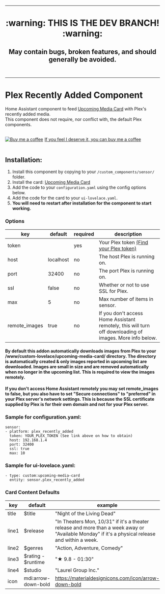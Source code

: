 ___

<h1 align="center"> :warning:  THIS IS THE DEV BRANCH!  :warning:</h1>
<h2 align="center">
May contain bugs, broken features, and should generally be avoided.</br></br>

___


# Plex Recently Added Component

Home Assistant component to feed [Upcoming Media Card](https://github.com/custom-cards/upcoming-media-card) with
Plex's recently added media.</br>
This component does not require, nor conflict with, the default Plex components.</br></br>
<link href="https://fonts.googleapis.com/css?family=Lato&subset=latin,latin-ext" rel="stylesheet"><a class="bmc-button" target="_blank" href="https://www.buymeacoffee.com/FgwNR2l"><img src="https://www.buymeacoffee.com/assets/img/BMC-btn-logo.svg" alt="Buy me a coffee"><span style="margin-left:5px">If you feel I deserve it, you can buy me a coffee</span></a></br>
</br>

## Installation:

1. Install this component by copying to your `/custom_components/sensor/` folder.
2. Install the card: [Upcoming Media Card](https://github.com/custom-cards/upcoming-media-card)
2. Add the code to your `configuration.yaml` using the config options below.
3. Add the code for the card to your `ui-lovelace.yaml`. 
3. **You will need to restart after installation for the component to start working.**

### Options

| key | default | required | description
| --- | --- | --- | ---
| token | | yes | Your Plex token [(Find your Plex token)](https://support.plex.tv/articles/204059436-finding-an-authentication-token-x-plex-token/)
| host | localhost | no | The host Plex is running on.
| port | 32400 | no | The port Plex is running on.
| ssl | false | no | Whether or not to use SSL for Plex.
| max | 5 | no | Max number of items in sensor.
| remote_images | true | no | If you don't access Home Assistant remotely, this will turn off downloading of images. More info below.

#### By default this addon automatically downloads images from Plex to your /www/custom-lovelace/upcoming-media-card/ directory. The directory is automatically created & only images reported in upcoming list are downloaded. Images are small in size and are removed automatically when no longer in the upcoming list. This is required to view the images remotely.

#### If you don't access Home Assistant remotely you may set remote_images to false, but you also have to set "Secure connections" to "preferred" in your Plex server's network settings. This is because the SSL certificate supplied by Plex is for their own domain and not for your Plex server.

### Sample for configuration.yaml:

    sensor:
    - platform: plex_recently_added
      token: YOUR_PLEX_TOKEN (See link above on how to obtain)
      host: 192.168.1.4
      port: 32400
      ssl: true
      max: 10

### Sample for ui-lovelace.yaml:

    - type: custom:upcoming-media-card
      entity: sensor.plex_recently_added


### Card Content Defaults

| key | default | example |
| --- | --- | --- |
| title | $title | "Night of the Living Dead" |
| line1 | $release | "In Theaters Mon, 10/31" if it's a theater release and more than a week away or "Available Monday" if it's a physical release and within a week.|
| line2 | $genres | "Action, Adventure, Comedy" |
| line3 | $rating - $runtime | "★ 9.8 - 01:30"
| line4 | $studio | "Laurel Group Inc."
| icon | mdi:arrow-down-bold | https://materialdesignicons.com/icon/arrow-down-bold

